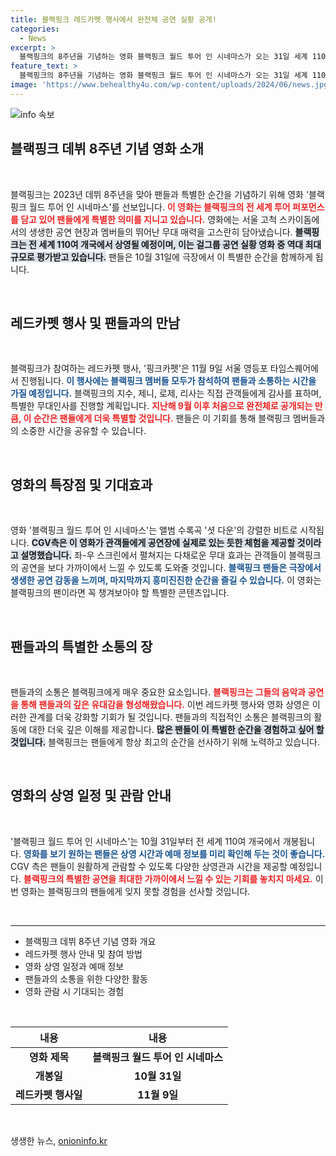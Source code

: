 ```yaml
---
title: 블랙핑크 레드카펫 행사에서 완전체 공연 실황 공개!
categories:
  - News
excerpt: >
  블랙핑크의 8주년을 기념하는 영화 블랙핑크 월드 투어 인 시네마스가 오는 31일 세계 110개국에서 개봉! 멤버 전원이 참석하는 핑크카펫 이벤트는 9일 서울에서 열립니다. 팬들을 위한 특별한 무대 인사와 콘서트의 현장감을 생생히 느낄 기회를 놓치지 마세요!
feature_text: >
  블랙핑크의 8주년을 기념하는 영화 블랙핑크 월드 투어 인 시네마스가 오는 31일 세계 110개국에서 개봉! 멤버 전원이 참석하는 핑크카펫 이벤트는 9일 서울에서 열립니다. 팬들을 위한 특별한 무대 인사와 콘서트의 현장감을 생생히 느낄 기회를 놓치지 마세요!
image: 'https://www.behealthy4u.com/wp-content/uploads/2024/06/news.jpg'
---
```


<p><img src="https://www.behealthy4u.com/wp-content/uploads/2024/06/news.jpg" alt="info 속보" /></p>

<h2 data-ke-size="size26">블랙핑크 데뷔 8주년 기념 영화 소개</h2>

<p data-ke-size="size16">&nbsp;</p>

<p>블랙핑크는 2023년 데뷔 8주년을 맞아 팬들과 특별한 순간을 기념하기 위해 영화 '블랙핑크 월드 투어 인 시네마스'를 선보입니다. <b><span style="color: #ee2323;">이 영화는 블랙핑크의 전 세계 투어 퍼포먼스를 담고 있어 팬들에게 특별한 의미를 지니고 있습니다.</span></b> 영화에는 서울 고척 스카이돔에서의 생생한 공연 현장과 멤버들의 뛰어난 무대 매력을 고스란히 담아냈습니다. <b><span style="background-color: #21538527;">블랙핑크는 전 세계 110여 개국에서 상영될 예정이며, 이는 걸그룹 공연 실황 영화 중 역대 최대 규모로 평가받고 있습니다.</span></b> 팬들은 10월 31일에 극장에서 이 특별한 순간을 함께하게 됩니다. </p>

<p data-ke-size="size16">&nbsp;</p>

<h2 data-ke-size="size26">레드카펫 행사 및 팬들과의 만남</h2>

<p data-ke-size="size16">&nbsp;</p>

<p>블랙핑크가 참여하는 레드카펫 행사, '핑크카펫'은 11월 9일 서울 영등포 타임스퀘어에서 진행됩니다. <b><span style="color: #1a5490;">이 행사에는 블랙핑크 멤버들 모두가 참석하여 팬들과 소통하는 시간을 가질 예정입니다.</span></b> 블랙핑크의 지수, 제니, 로제, 리사는 직접 관객들에게 감사를 표하며, 특별한 무대인사를 진행할 계획입니다. <b><span style="color: #ee2323;">지난해 9월 이후 처음으로 완전체로 공개되는 만큼, 이 순간은 팬들에게 더욱 특별할 것입니다.</span></b> 팬들은 이 기회를 통해 블랙핑크 멤버들과의 소중한 시간을 공유할 수 있습니다.</p>

<p data-ke-size="size16">&nbsp;</p>

<h2 data-ke-size="size26">영화의 특장점 및 기대효과</h2>

<p data-ke-size="size16">&nbsp;</p>

<p>영화 '블랙핑크 월드 투어 인 시네마스'는 앨범 수록곡 '셧 다운'의 강렬한 비트로 시작됩니다. <b><span style="background-color: #21538527;">CGV측은 이 영화가 관객들에게 공연장에 실제로 있는 듯한 체험을 제공할 것이라고 설명했습니다.</span></b> 좌-우 스크린에서 펼쳐지는 다채로운 무대 효과는 관객들이 블랙핑크의 공연을 보다 가까이에서 느낄 수 있도록 도와줄 것입니다. <b><span style="color: #1a5490;">블랙핑크 팬들은 극장에서 생생한 공연 감동을 느끼며, 마지막까지 흥미진진한 순간을 즐길 수 있습니다.</span></b> 이 영화는 블랙핑크의 팬이라면 꼭 챙겨보아야 할 특별한 콘텐츠입니다.</p>

<p data-ke-size="size16">&nbsp;</p>

<h2 data-ke-size="size26">팬들과의 특별한 소통의 장</h2>

<p data-ke-size="size16">&nbsp;</p>

<p>팬들과의 소통은 블랙핑크에게 매우 중요한 요소입니다. <b><span style="color: #ee2323;">블랙핑크는 그들의 음악과 공연을 통해 팬들과의 깊은 유대감을 형성해왔습니다.</span></b> 이번 레드카펫 행사와 영화 상영은 이러한 관계를 더욱 강화할 기회가 될 것입니다. 팬들과의 직접적인 소통은 블랙핑크의 활동에 대한 더욱 깊은 이해를 제공합니다. <b><span style="background-color: #21538527;">많은 팬들이 이 특별한 순간을 경험하고 싶어 할 것입니다.</span></b> 블랙핑크는 팬들에게 항상 최고의 순간을 선사하기 위해 노력하고 있습니다.</p>

<p data-ke-size="size16">&nbsp;</p>

<h2 data-ke-size="size26">영화의 상영 일정 및 관람 안내</h2>

<p data-ke-size="size16">&nbsp;</p>

<p>'블랙핑크 월드 투어 인 시네마스'는 10월 31일부터 전 세계 110여 개국에서 개봉됩니다. <b><span style="color: #1a5490;">영화를 보기 원하는 팬들은 상영 시간과 예매 정보를 미리 확인해 두는 것이 좋습니다.</span></b> CGV 측은 팬들이 원활하게 관람할 수 있도록 다양한 상영관과 시간을 제공할 예정입니다. <b><span style="color: #ee2323;">블랙핑크의 특별한 공연을 최대한 가까이에서 느낄 수 있는 기회를 놓치지 마세요.</span></b> 이번 영화는 블랙핑크의 팬들에게 잊지 못할 경험을 선사할 것입니다.</p>

<p data-ke-size="size16">&nbsp;</p>

<hr>

<ul>
    <li>블랙핑크 데뷔 8주년 기념 영화 개요</li>
    <li>레드카펫 행사 안내 및 참여 방법</li>
    <li>영화 상영 일정과 예매 정보</li>
    <li>팬들과의 소통을 위한 다양한 활동</li>
    <li>영화 관람 시 기대되는 경험</li>
</ul>

<p data-ke-size="size16">&nbsp;</p>

<table>
    <thead>
        <tr>
            <th style="text-align: center; height: 28px;">내용</th>
            <th style="text-align: center; height: 28px;">내용</th>
        </tr>
    </thead>
    <tbody>
        <tr>
            <td style="text-align: center; height: 17px;"><b>영화 제목</b></td>
            <td style="text-align: center; height: 17px;"><b>블랙핑크 월드 투어 인 시네마스</b></td>
        </tr>
        <tr>
            <td style="text-align: center; height: 17px;"><b>개봉일</b></td>
            <td style="text-align: center; height: 17px;"><b>10월 31일</b></td>
        </tr>
        <tr>
            <td style="text-align: center; height: 17px;"><b>레드카펫 행사일</b></td>
            <td style="text-align: center; height: 17px;"><b>11월 9일</b></td>
        </tr>
    </tbody>
</table>

<p data-ke-size="size16">&nbsp;</p>
생생한 뉴스, <a href="https://onioninfo.kr" rel="dofollow">onioninfo.kr</a>


